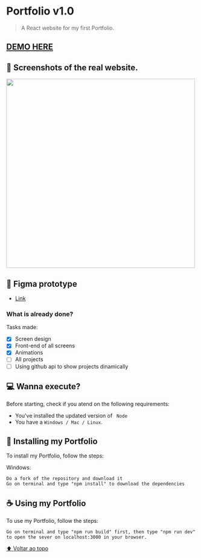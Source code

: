 # Portfolio v1.0

<!---Esses são exemplos. Veja https://shields.io para outras pessoas ou para personalizar este conjunto de escudos. Você pode querer incluir dependências, status do projeto e informações de licença aqui--->

> A React website for my first Portfolio.

## <a href="https://portfolio-ruby-six-99.vercel.app/">DEMO HERE</a>

## 📱 Screenshots of the real website.

<img src="https://github.com/lavyoliveira/portfolio/assets/94937715/d7562932-a8b3-484b-8a46-d9928e5a12d8" width="500">

## 🎨 Figma prototype

* <a href="https://www.figma.com/file/YSvUEmxV1gITga2KIkmogL/Untitled?type=design&node-id=0%3A1&mode=dev&t=DK51I9UtO8DJqIlg-1">Link</a>

### What is already done?

Tasks made:

- [x] Screen design
- [x] Front-end of all screens
- [x] Animations
- [ ] All projects
- [ ] Using github api to show projects dinamically

## 💻 Wanna execute?

Before starting, check if you atend on the following requirements: 
<!---Estes são apenas requisitos de exemplo. Adicionar, duplicar ou remover conforme necessário--->
* You've installed the updated version of ` Node`
* You have a `Windows / Mac / Linux`.

## 🚀 Installing my Portfolio

To install my Portfolio, follow the steps:

Windows:
```
Do a fork of the repository and download it
Go on terminal and type "npm install" to download the dependencies
```

## ☕ Using my Portfolio

To use my Portfolio, follow the steps:

```
Go on terminal and type "npm run build" first, then type "npm run dev" to open the sever on localhost:3000 in your browser.
```

[⬆ Voltar ao topo](#nome-do-projeto)<br>
